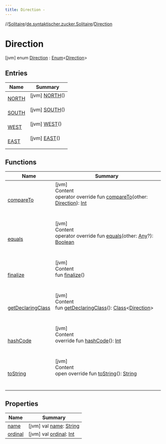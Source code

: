 ```yaml
---
title: Direction -
---
```

//[Solitaire](../../index.md)/[de.syntaktischer.zucker.Solitaire](../index.md)/[Direction](index.md)



# Direction  
 [jvm] enum [Direction](index.md) : [Enum](https://kotlinlang.org/api/latest/jvm/stdlib/kotlin/-enum/index.html)<[Direction](index.md)>    


## Entries  
  
|  Name|  Summary| 
|---|---|
| <a name="de.syntaktischer.zucker.Solitaire/Direction.NORTH///PointingToDeclaration/"></a>[NORTH](-n-o-r-t-h/index.md)| <a name="de.syntaktischer.zucker.Solitaire/Direction.NORTH///PointingToDeclaration/"></a> [jvm] [NORTH](-n-o-r-t-h/index.md)()  <br>   <br>
| <a name="de.syntaktischer.zucker.Solitaire/Direction.SOUTH///PointingToDeclaration/"></a>[SOUTH](-s-o-u-t-h/index.md)| <a name="de.syntaktischer.zucker.Solitaire/Direction.SOUTH///PointingToDeclaration/"></a> [jvm] [SOUTH](-s-o-u-t-h/index.md)()  <br>   <br>
| <a name="de.syntaktischer.zucker.Solitaire/Direction.WEST///PointingToDeclaration/"></a>[WEST](-w-e-s-t/index.md)| <a name="de.syntaktischer.zucker.Solitaire/Direction.WEST///PointingToDeclaration/"></a> [jvm] [WEST](-w-e-s-t/index.md)()  <br>   <br>
| <a name="de.syntaktischer.zucker.Solitaire/Direction.EAST///PointingToDeclaration/"></a>[EAST](-e-a-s-t/index.md)| <a name="de.syntaktischer.zucker.Solitaire/Direction.EAST///PointingToDeclaration/"></a> [jvm] [EAST](-e-a-s-t/index.md)()  <br>   <br>


## Functions  
  
|  Name|  Summary| 
|---|---|
| <a name="kotlin/Enum/compareTo/#de.syntaktischer.zucker.Solitaire.Direction/PointingToDeclaration/"></a>[compareTo](-e-a-s-t/index.md#%5Bkotlin%2FEnum%2FcompareTo%2F%23de.syntaktischer.zucker.Solitaire.Direction%2FPointingToDeclaration%2F%5D%2FFunctions%2F-1377529641)| <a name="kotlin/Enum/compareTo/#de.syntaktischer.zucker.Solitaire.Direction/PointingToDeclaration/"></a>[jvm]  <br>Content  <br>operator override fun [compareTo](-e-a-s-t/index.md#%5Bkotlin%2FEnum%2FcompareTo%2F%23de.syntaktischer.zucker.Solitaire.Direction%2FPointingToDeclaration%2F%5D%2FFunctions%2F-1377529641)(other: [Direction](index.md)): [Int](https://kotlinlang.org/api/latest/jvm/stdlib/kotlin/-int/index.html)  <br><br><br>
| <a name="kotlin/Enum/equals/#kotlin.Any?/PointingToDeclaration/"></a>[equals](../-peg-type/-b-o-u-n-d-a-r-y/index.md#%5Bkotlin%2FEnum%2Fequals%2F%23kotlin.Any%3F%2FPointingToDeclaration%2F%5D%2FFunctions%2F-1377529641)| <a name="kotlin/Enum/equals/#kotlin.Any?/PointingToDeclaration/"></a>[jvm]  <br>Content  <br>operator override fun [equals](../-peg-type/-b-o-u-n-d-a-r-y/index.md#%5Bkotlin%2FEnum%2Fequals%2F%23kotlin.Any%3F%2FPointingToDeclaration%2F%5D%2FFunctions%2F-1377529641)(other: [Any](https://kotlinlang.org/api/latest/jvm/stdlib/kotlin/-any/index.html)?): [Boolean](https://kotlinlang.org/api/latest/jvm/stdlib/kotlin/-boolean/index.html)  <br><br><br>
| <a name="kotlin/Enum/finalize/#/PointingToDeclaration/"></a>[finalize](../-peg-type/-b-o-u-n-d-a-r-y/index.md#%5Bkotlin%2FEnum%2Ffinalize%2F%23%2FPointingToDeclaration%2F%5D%2FFunctions%2F-1377529641)| <a name="kotlin/Enum/finalize/#/PointingToDeclaration/"></a>[jvm]  <br>Content  <br>fun [finalize](../-peg-type/-b-o-u-n-d-a-r-y/index.md#%5Bkotlin%2FEnum%2Ffinalize%2F%23%2FPointingToDeclaration%2F%5D%2FFunctions%2F-1377529641)()  <br><br><br>
| <a name="kotlin/Enum/getDeclaringClass/#/PointingToDeclaration/"></a>[getDeclaringClass](../-peg-type/-b-o-u-n-d-a-r-y/index.md#%5Bkotlin%2FEnum%2FgetDeclaringClass%2F%23%2FPointingToDeclaration%2F%5D%2FFunctions%2F-1377529641)| <a name="kotlin/Enum/getDeclaringClass/#/PointingToDeclaration/"></a>[jvm]  <br>Content  <br>fun [getDeclaringClass](../-peg-type/-b-o-u-n-d-a-r-y/index.md#%5Bkotlin%2FEnum%2FgetDeclaringClass%2F%23%2FPointingToDeclaration%2F%5D%2FFunctions%2F-1377529641)(): [Class](https://docs.oracle.com/javase/8/docs/api/java/lang/Class.html)<[Direction](index.md)>  <br><br><br>
| <a name="kotlin/Enum/hashCode/#/PointingToDeclaration/"></a>[hashCode](../-peg-type/-b-o-u-n-d-a-r-y/index.md#%5Bkotlin%2FEnum%2FhashCode%2F%23%2FPointingToDeclaration%2F%5D%2FFunctions%2F-1377529641)| <a name="kotlin/Enum/hashCode/#/PointingToDeclaration/"></a>[jvm]  <br>Content  <br>override fun [hashCode](../-peg-type/-b-o-u-n-d-a-r-y/index.md#%5Bkotlin%2FEnum%2FhashCode%2F%23%2FPointingToDeclaration%2F%5D%2FFunctions%2F-1377529641)(): [Int](https://kotlinlang.org/api/latest/jvm/stdlib/kotlin/-int/index.html)  <br><br><br>
| <a name="kotlin/Enum/toString/#/PointingToDeclaration/"></a>[toString](../-peg-type/-b-o-u-n-d-a-r-y/index.md#%5Bkotlin%2FEnum%2FtoString%2F%23%2FPointingToDeclaration%2F%5D%2FFunctions%2F-1377529641)| <a name="kotlin/Enum/toString/#/PointingToDeclaration/"></a>[jvm]  <br>Content  <br>open override fun [toString](../-peg-type/-b-o-u-n-d-a-r-y/index.md#%5Bkotlin%2FEnum%2FtoString%2F%23%2FPointingToDeclaration%2F%5D%2FFunctions%2F-1377529641)(): [String](https://kotlinlang.org/api/latest/jvm/stdlib/kotlin/-string/index.html)  <br><br><br>


## Properties  
  
|  Name|  Summary| 
|---|---|
| <a name="de.syntaktischer.zucker.Solitaire/Direction/name/#/PointingToDeclaration/"></a>[name](index.md#%5Bde.syntaktischer.zucker.Solitaire%2FDirection%2Fname%2F%23%2FPointingToDeclaration%2F%5D%2FProperties%2F-1377529641)| <a name="de.syntaktischer.zucker.Solitaire/Direction/name/#/PointingToDeclaration/"></a> [jvm] val [name](index.md#%5Bde.syntaktischer.zucker.Solitaire%2FDirection%2Fname%2F%23%2FPointingToDeclaration%2F%5D%2FProperties%2F-1377529641): [String](https://kotlinlang.org/api/latest/jvm/stdlib/kotlin/-string/index.html)   <br>
| <a name="de.syntaktischer.zucker.Solitaire/Direction/ordinal/#/PointingToDeclaration/"></a>[ordinal](index.md#%5Bde.syntaktischer.zucker.Solitaire%2FDirection%2Fordinal%2F%23%2FPointingToDeclaration%2F%5D%2FProperties%2F-1377529641)| <a name="de.syntaktischer.zucker.Solitaire/Direction/ordinal/#/PointingToDeclaration/"></a> [jvm] val [ordinal](index.md#%5Bde.syntaktischer.zucker.Solitaire%2FDirection%2Fordinal%2F%23%2FPointingToDeclaration%2F%5D%2FProperties%2F-1377529641): [Int](https://kotlinlang.org/api/latest/jvm/stdlib/kotlin/-int/index.html)   <br>

